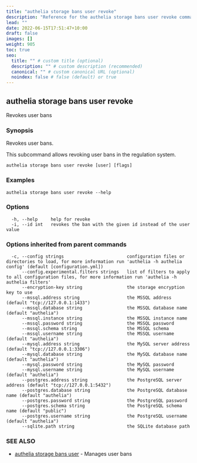 ```yaml
---
title: "authelia storage bans user revoke"
description: "Reference for the authelia storage bans user revoke command."
lead: ""
date: 2022-06-15T17:51:47+10:00
draft: false
images: []
weight: 905
toc: true
seo:
  title: "" # custom title (optional)
  description: "" # custom description (recommended)
  canonical: "" # custom canonical URL (optional)
  noindex: false # false (default) or true
---
```


## authelia storage bans user revoke

Revokes user bans

### Synopsis

Revokes user bans.

This subcommand allows revoking user bans in the regulation system.

```
authelia storage bans user revoke [user] [flags]
```

### Examples

```
authelia storage bans user revoke --help
```

### Options

```
  -h, --help     help for revoke
  -i, --id int   revokes the ban with the given id instead of the user value
```

### Options inherited from parent commands

```
  -c, --config strings                        configuration files or directories to load, for more information run 'authelia -h authelia config' (default [configuration.yml])
      --config.experimental.filters strings   list of filters to apply to all configuration files, for more information run 'authelia -h authelia filters'
      --encryption-key string                 the storage encryption key to use
      --mssql.address string                  the MSSQL address (default "tcp://127.0.0.1:1433")
      --mssql.database string                 the MSSQL database name (default "authelia")
      --mssql.instance string                 the MSSQL instance name
      --mssql.password string                 the MSSQL password
      --mssql.schema string                   the MSSQL schema
      --mssql.username string                 the MSSQL username (default "authelia")
      --mysql.address string                  the MySQL server address (default "tcp://127.0.0.1:3306")
      --mysql.database string                 the MySQL database name (default "authelia")
      --mysql.password string                 the MySQL password
      --mysql.username string                 the MySQL username (default "authelia")
      --postgres.address string               the PostgreSQL server address (default "tcp://127.0.0.1:5432")
      --postgres.database string              the PostgreSQL database name (default "authelia")
      --postgres.password string              the PostgreSQL password
      --postgres.schema string                the PostgreSQL schema name (default "public")
      --postgres.username string              the PostgreSQL username (default "authelia")
      --sqlite.path string                    the SQLite database path
```

### SEE ALSO

* [authelia storage bans user](authelia_storage_bans_user.md)	 - Manages user bans

